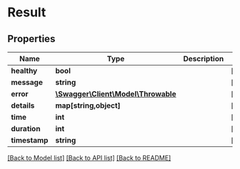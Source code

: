 # Result

## Properties
Name | Type | Description | Notes
------------ | ------------- | ------------- | -------------
**healthy** | **bool** |  | [optional] 
**message** | **string** |  | [optional] 
**error** | [**\Swagger\Client\Model\Throwable**](Throwable.md) |  | [optional] 
**details** | **map[string,object]** |  | [optional] 
**time** | **int** |  | [optional] 
**duration** | **int** |  | [optional] 
**timestamp** | **string** |  | [optional] 

[[Back to Model list]](../README.md#documentation-for-models) [[Back to API list]](../README.md#documentation-for-api-endpoints) [[Back to README]](../README.md)


